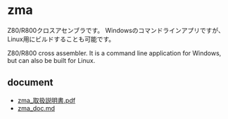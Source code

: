 # zma

Z80/R800クロスアセンブラです。
Windowsのコマンドラインアプリですが、Linux用にビルドすることも可能です。

Z80/R800 cross assembler.
It is a command line application for Windows, but can also be built for Linux.

## document

- [zma_取扱説明書.pdf](zma_取扱説明書.pdf)
- [zma_doc.md](zma_doc.md)
